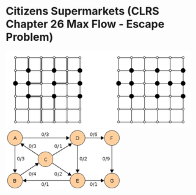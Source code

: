 # Citizens Supermarkets (CLRS Chapter 26 Max Flow - Escape Problem)
![](escape-problem.png)
![](edmonds-karp.png)
